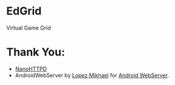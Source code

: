 # EdGrid
Virtual Game Grid

# Thank You:

- [NanoHTTPD](https://github.com/NanoHttpd/nanohttpd)
- AndroidWebServer by [Lopez Mikhael](https://github.com/lopspower/AndroidWebServer)
 for [Android WebServer](https://github.com/lopspower/AndroidWebServer).
